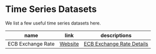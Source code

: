 # Time Series Datasets

We list a few useful time series datasets here.

| name | link | descriptions |
|------|------|--------------|
| ECB Exchange Rate | [Website](https://www.ecb.europa.eu/stats/policy_and_exchange_rates/euro_reference_exchange_rates/html/index.en.html) | [ECB Exchange Rate Details](timeseries-datasets.ecb-exchange-rate.md) |
